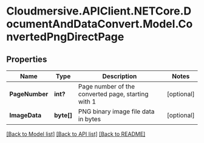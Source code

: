 # Cloudmersive.APIClient.NETCore.DocumentAndDataConvert.Model.ConvertedPngDirectPage
## Properties

Name | Type | Description | Notes
------------ | ------------- | ------------- | -------------
**PageNumber** | **int?** | Page number of the converted page, starting with 1 | [optional] 
**ImageData** | **byte[]** | PNG binary image file data in bytes | [optional] 

[[Back to Model list]](../README.md#documentation-for-models) [[Back to API list]](../README.md#documentation-for-api-endpoints) [[Back to README]](../README.md)

